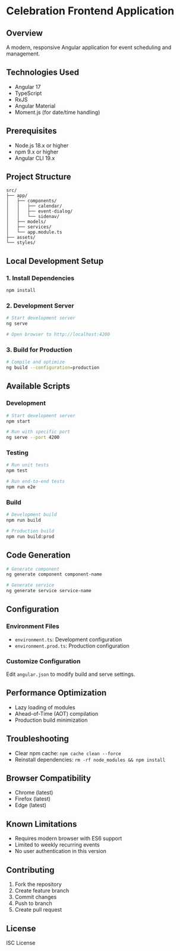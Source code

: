 # Celebration Frontend Application

## Overview
A modern, responsive Angular application for event scheduling and management.

## Technologies Used
- Angular 17
- TypeScript
- RxJS
- Angular Material
- Moment.js (for date/time handling)

## Prerequisites
- Node.js 18.x or higher
- npm 9.x or higher
- Angular CLI 19.x

## Project Structure
```
src/
├── app/
│   ├── components/
│   │   ├── calendar/
│   │   ├── event-dialog/
│   │   └── sidenav/
│   ├── models/
│   ├── services/
│   └── app.module.ts
├── assets/
└── styles/
```

## Local Development Setup

### 1. Install Dependencies
```bash
npm install
```

### 2. Development Server
```bash
# Start development server
ng serve

# Open browser to http://localhost:4200
```

### 3. Build for Production
```bash
# Compile and optimize
ng build --configuration=production
```

## Available Scripts

### Development
```bash
# Start development server
npm start

# Run with specific port
ng serve --port 4200
```

### Testing
```bash
# Run unit tests
npm test

# Run end-to-end tests
npm run e2e
```

### Build
```bash
# Development build
npm run build

# Production build
npm run build:prod
```

## Code Generation
```bash
# Generate component
ng generate component component-name

# Generate service
ng generate service service-name
```

## Configuration

### Environment Files
- `environment.ts`: Development configuration
- `environment.prod.ts`: Production configuration

### Customize Configuration
Edit `angular.json` to modify build and serve settings.

## Performance Optimization
- Lazy loading of modules
- Ahead-of-Time (AOT) compilation
- Production build minimization

## Troubleshooting
- Clear npm cache: `npm cache clean --force`
- Reinstall dependencies: `rm -rf node_modules && npm install`

## Browser Compatibility
- Chrome (latest)
- Firefox (latest)
- Edge (latest)

## Known Limitations
- Requires modern browser with ES6 support
- Limited to weekly recurring events
- No user authentication in this version

## Contributing
1. Fork the repository
2. Create feature branch
3. Commit changes
4. Push to branch
5. Create pull request

## License
ISC License
